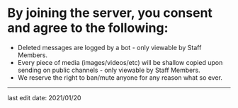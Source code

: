# By joining the server, you consent and agree to the following:

- Deleted messages are logged by a bot - only viewable by Staff Members.
- Every piece of media (images/videos/etc) will be shallow copied upon sending on public channels - only viewable by Staff Members.
- We reserve the right to ban/mute anyone for any reason what so ever.
---

last edit date: 2021/01/20
